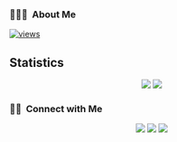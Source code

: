 ### 👨🏻‍💻 &nbsp;About Me

[![views](https://komarev.com/ghpvc/?username=h-varmazyar&label=Profile%20views&color=fe75a9&style=flat)](https://github.com/h-varmazyar/)

## Statistics

<p align = "center">
  <img src = "https://github-readme-stats.vercel.app/api?username=h-varmazyar&show_icons=true&theme=radical&line_height=40">
  <img src = "https://github-readme-stats.vercel.app/api/top-langs/?username=h-varmazyar&theme=radical">
</p>

### 🤝🏻 &nbsp;Connect with Me

<p align="center">
<a href="https://linkedin.com/in/hossein-varmazyar-122853b4"><img src="https://img.shields.io/badge/-hvarmazyar-0077B5?style=flat&logo=Linkedin&logoColor=white"/></a>
<a href="mailto:nima.2004hkh@gmail.com"><img src="https://img.shields.io/badge/-hossein.varmazyar94@gmail.com-D14836?style=flat&logo=Gmail&logoColor=white"/></a>
<a href="mhttps://twitter.com/hosssein_v"><img src="https://img.shields.io/badge/-hosssein_v-00ACEE?style=flat&logo=Twitter&logoColor=white"/></a>
